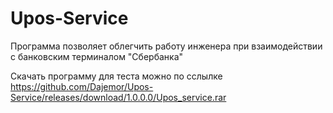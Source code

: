 # Upos-Service
Программа позволяет облегчить работу инженера при взаимодействии с банковским терминалом "Сбербанка"

Скачать программу для теста можно по сслылке https://github.com/Dajemor/Upos-Service/releases/download/1.0.0.0/Upos_service.rar
